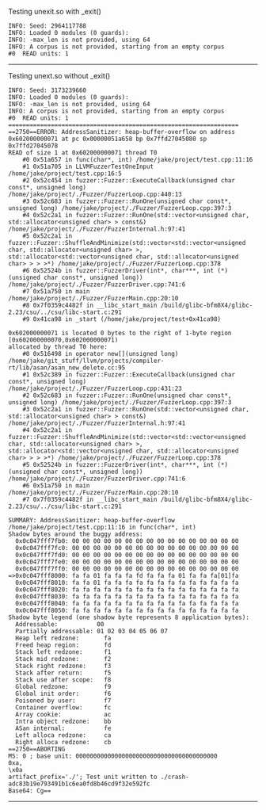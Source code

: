 Testing unexit.so with \_exit()

    INFO: Seed: 2964117788
    INFO: Loaded 0 modules (0 guards): 
    INFO: -max_len is not provided, using 64
    INFO: A corpus is not provided, starting from an empty corpus
    #0	READ units: 1

-----------------------------------------------------------------------------------

Testing unext.so without \_exit()

    INFO: Seed: 3173239660
    INFO: Loaded 0 modules (0 guards): 
    INFO: -max_len is not provided, using 64
    INFO: A corpus is not provided, starting from an empty corpus
    #0	READ units: 1
    =================================================================
    ==2750==ERROR: AddressSanitizer: heap-buffer-overflow on address 0x602000000071 at pc 0x00000051a658 bp 0x7ffd27045080 sp 0x7ffd27045078
    READ of size 1 at 0x602000000071 thread T0
        #0 0x51a657 in func(char*, int) /home/jake/project/test.cpp:11:16
        #1 0x51a705 in LLVMFuzzerTestOneInput /home/jake/project/test.cpp:16:5
        #2 0x52c454 in fuzzer::Fuzzer::ExecuteCallback(unsigned char const*, unsigned long) /home/jake/project/./Fuzzer/FuzzerLoop.cpp:440:13
        #3 0x52c683 in fuzzer::Fuzzer::RunOne(unsigned char const*, unsigned long) /home/jake/project/./Fuzzer/FuzzerLoop.cpp:397:3
        #4 0x52c2a1 in fuzzer::Fuzzer::RunOne(std::vector<unsigned char, std::allocator<unsigned char> > const&) /home/jake/project/./Fuzzer/FuzzerInternal.h:97:41
        #5 0x52c2a1 in fuzzer::Fuzzer::ShuffleAndMinimize(std::vector<std::vector<unsigned char, std::allocator<unsigned char> >, std::allocator<std::vector<unsigned char, std::allocator<unsigned char> > > >*) /home/jake/project/./Fuzzer/FuzzerLoop.cpp:378
        #6 0x52524b in fuzzer::FuzzerDriver(int*, char***, int (*)(unsigned char const*, unsigned long)) /home/jake/project/./Fuzzer/FuzzerDriver.cpp:741:6
        #7 0x51a750 in main /home/jake/project/./Fuzzer/FuzzerMain.cpp:20:10
        #8 0x7f0359c4482f in __libc_start_main /build/glibc-bfm8X4/glibc-2.23/csu/../csu/libc-start.c:291
        #9 0x41ca98 in _start (/home/jake/project/test+0x41ca98)

    0x602000000071 is located 0 bytes to the right of 1-byte region [0x602000000070,0x602000000071)
    allocated by thread T0 here:
        #0 0x516498 in operator new[](unsigned long) /home/jake/git_stuff/llvm/projects/compiler-rt/lib/asan/asan_new_delete.cc:95
        #1 0x52c389 in fuzzer::Fuzzer::ExecuteCallback(unsigned char const*, unsigned long) /home/jake/project/./Fuzzer/FuzzerLoop.cpp:431:23
        #2 0x52c683 in fuzzer::Fuzzer::RunOne(unsigned char const*, unsigned long) /home/jake/project/./Fuzzer/FuzzerLoop.cpp:397:3
        #3 0x52c2a1 in fuzzer::Fuzzer::RunOne(std::vector<unsigned char, std::allocator<unsigned char> > const&) /home/jake/project/./Fuzzer/FuzzerInternal.h:97:41
        #4 0x52c2a1 in fuzzer::Fuzzer::ShuffleAndMinimize(std::vector<std::vector<unsigned char, std::allocator<unsigned char> >, std::allocator<std::vector<unsigned char, std::allocator<unsigned char> > > >*) /home/jake/project/./Fuzzer/FuzzerLoop.cpp:378
        #5 0x52524b in fuzzer::FuzzerDriver(int*, char***, int (*)(unsigned char const*, unsigned long)) /home/jake/project/./Fuzzer/FuzzerDriver.cpp:741:6
        #6 0x51a750 in main /home/jake/project/./Fuzzer/FuzzerMain.cpp:20:10
        #7 0x7f0359c4482f in __libc_start_main /build/glibc-bfm8X4/glibc-2.23/csu/../csu/libc-start.c:291

    SUMMARY: AddressSanitizer: heap-buffer-overflow /home/jake/project/test.cpp:11:16 in func(char*, int)
    Shadow bytes around the buggy address:
      0x0c047fff7fb0: 00 00 00 00 00 00 00 00 00 00 00 00 00 00 00 00
      0x0c047fff7fc0: 00 00 00 00 00 00 00 00 00 00 00 00 00 00 00 00
      0x0c047fff7fd0: 00 00 00 00 00 00 00 00 00 00 00 00 00 00 00 00
      0x0c047fff7fe0: 00 00 00 00 00 00 00 00 00 00 00 00 00 00 00 00
      0x0c047fff7ff0: 00 00 00 00 00 00 00 00 00 00 00 00 00 00 00 00
    =>0x0c047fff8000: fa fa 01 fa fa fa fd fa fa fa 01 fa fa fa[01]fa
      0x0c047fff8010: fa fa 01 fa fa fa fa fa fa fa fa fa fa fa fa fa
      0x0c047fff8020: fa fa fa fa fa fa fa fa fa fa fa fa fa fa fa fa
      0x0c047fff8030: fa fa fa fa fa fa fa fa fa fa fa fa fa fa fa fa
      0x0c047fff8040: fa fa fa fa fa fa fa fa fa fa fa fa fa fa fa fa
      0x0c047fff8050: fa fa fa fa fa fa fa fa fa fa fa fa fa fa fa fa
    Shadow byte legend (one shadow byte represents 8 application bytes):
      Addressable:           00
      Partially addressable: 01 02 03 04 05 06 07 
      Heap left redzone:       fa
      Freed heap region:       fd
      Stack left redzone:      f1
      Stack mid redzone:       f2
      Stack right redzone:     f3
      Stack after return:      f5
      Stack use after scope:   f8
      Global redzone:          f9
      Global init order:       f6
      Poisoned by user:        f7
      Container overflow:      fc
      Array cookie:            ac
      Intra object redzone:    bb
      ASan internal:           fe
      Left alloca redzone:     ca
      Right alloca redzone:    cb
    ==2750==ABORTING
    MS: 0 ; base unit: 0000000000000000000000000000000000000000
    0xa,
    \x0a
    artifact_prefix='./'; Test unit written to ./crash-adc83b19e793491b1c6ea0fd8b46cd9f32e592fc
    Base64: Cg==

-----------------------------------------------------------------------------------
